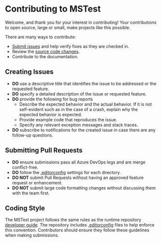 # Contributing to MSTest

Welcome, and thank you for your interest in contributing! Your contributions to open source, large or small, make projects like this possible.

There are many ways to contribute:

- [Submit issues](https://github.com/Microsoft/testfx/issues) and help verify fixes as they are checked in.
- Review the [source code changes](https://github.com/Microsoft/testfx/pulls).
- Contribute to the documentation.

## Creating Issues

- **DO** use a descriptive title that identifies the issue to be addressed or the requested feature.
- **DO** specify a detailed description of the issue or requested feature.
- **DO** provide the following for bug reports
  - Describe the expected behavior and the actual behavior. If it is not self-evident such as in the case of a crash, explain why the expected behavior is expected.
  - Provide example code that reproduces the issue.
  - Specify any relevant exception messages and stack traces.
- **DO** subscribe to notifications for the created issue in case there are any follow-up questions.

## Submitting Pull Requests

- **DO** ensure submissions pass all Azure DevOps legs and are merge conflict-free.
- **DO** follow the [.editorconfig](http://editorconfig.org/) settings for each directory.
- **DO NOT** submit Pull Requests without having an approved feature request or enhancement.
- **DO NOT** submit large code formatting changes without discussing them with the team first.

## Coding Style

The MSTest project follows the same rules as the runtime repository [developer guide](https://github.com/dotnet/runtime/blob/main/docs/coding-guidelines/coding-style.md).
The repository includes [.editorconfig](http://editorconfig.org) files to help enforce this convention.
Contributors should ensure they follow these guidelines when making submissions.
